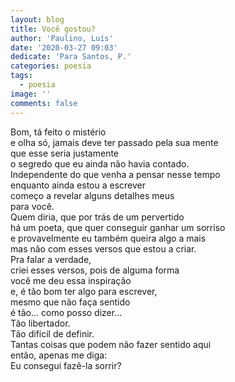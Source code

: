 ```yaml
---
layout: blog
title: Você gostou?
author: 'Paulino, Luís'
date: '2020-03-27 09:03'
dedicate: 'Para Santos, P.'
categories: poesia
tags:
  - poesia
image: ''
comments: false
---
```


Bom, tá feito o mistério\
e olha só, jamais deve ter passado pela sua mente\
que esse seria justamente\
o segredo que eu ainda não havia contado.\
Independente do que venha a pensar nesse tempo\
enquanto ainda estou a escrever\
começo a revelar alguns detalhes meus\
para você.\
Quem diria, que por trás de um pervertido\
há um poeta, que quer conseguir ganhar um sorriso\
e provavelmente eu também queira algo a mais\
mas não com esses versos que estou a criar.\
Pra falar a verdade,\
criei esses versos, pois de alguma forma\
você me deu essa inspiração\
e, é tão bom ter algo para escrever,\
mesmo que não faça sentido\
é tão... como posso dizer...\
Tão libertador.\
Tão difícil de definir.\
Tantas coisas que podem não fazer sentido aqui\
então, apenas me diga:\
Eu consegui fazê-la sorrir?
